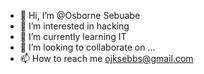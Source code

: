 - 👋 Hi, I’m @Osborne Sebuabe
- 👀 I’m interested in hacking
- 🌱 I’m currently learning IT
- 💞️ I’m looking to collaborate on ...
- 📫 How to reach me ojksebbs@gmail.com

<!---
OsborneSebuabe/OsborneSebuabe is a ✨ special ✨ repository because its `README.md` (this file) appears on your GitHub profile.
You can click the Preview link to take a look at your changes.
--->
